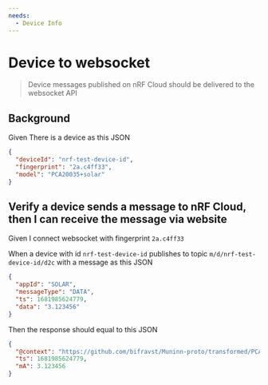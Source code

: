 ```yaml
---
needs:
  - Device Info
---
```


# Device to websocket

> Device messages published on nRF Cloud should be delivered to the websocket
> API

## Background

Given There is a device as this JSON

```json
{
  "deviceId": "nrf-test-device-id",
  "fingerprint": "2a.c4ff33",
  "model": "PCA20035+solar"
}
```

## Verify a device sends a message to nRF Cloud, then I can receive the message via website

Given I connect websocket with fingerprint `2a.c4ff33`

When a device with id `nrf-test-device-id` publishes to topic
`m/d/nrf-test-device-id/d2c` with a message as this JSON

```json
{
  "appId": "SOLAR",
  "messageType": "DATA",
  "ts": 1681985624779,
  "data": "3.123456"
}
```

Then the response should equal to this JSON

```json
{
  "@context": "https://github.com/bifravst/Muninn-proto/transformed/PCA20035%2Bsolar/gain",
  "ts": 1681985624779,
  "mA": 3.123456
}
```
